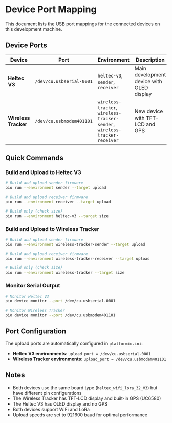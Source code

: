 # Device Port Mapping

This document lists the USB port mappings for the connected devices on this development machine.

## Device Ports

| Device | Port | Environment | Description |
|--------|------|-------------|-------------|
| **Heltec V3** | `/dev/cu.usbserial-0001` | `heltec-v3`, `sender`, `receiver` | Main development device with OLED display |
| **Wireless Tracker** | `/dev/cu.usbmodem401101` | `wireless-tracker`, `wireless-tracker-sender`, `wireless-tracker-receiver` | New device with TFT-LCD and GPS |

## Quick Commands

### Build and Upload to Heltec V3
```bash
# Build and upload sender firmware
pio run --environment sender --target upload

# Build and upload receiver firmware
pio run --environment receiver --target upload

# Build only (check size)
pio run --environment heltec-v3 --target size
```

### Build and Upload to Wireless Tracker
```bash
# Build and upload sender firmware
pio run --environment wireless-tracker-sender --target upload

# Build and upload receiver firmware
pio run --environment wireless-tracker-receiver --target upload

# Build only (check size)
pio run --environment wireless-tracker --target size
```

### Monitor Serial Output
```bash
# Monitor Heltec V3
pio device monitor --port /dev/cu.usbserial-0001

# Monitor Wireless Tracker
pio device monitor --port /dev/cu.usbmodem401101
```

## Port Configuration

The upload ports are automatically configured in `platformio.ini`:

- **Heltec V3 environments**: `upload_port = /dev/cu.usbserial-0001`
- **Wireless Tracker environments**: `upload_port = /dev/cu.usbmodem401101`

## Notes

- Both devices use the same board type (`heltec_wifi_lora_32_V3`) but have different pin configurations
- The Wireless Tracker has TFT-LCD display and built-in GPS (UC6580)
- The Heltec V3 has OLED display and no GPS
- Both devices support WiFi and LoRa
- Upload speeds are set to 921600 baud for optimal performance
